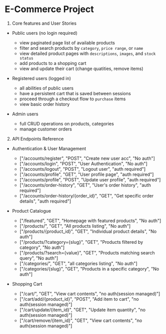 # E-Commerce Project

1. Core features and User Stories

- Public users (no login required)
    + view paginated page list of available products
    + filter and search products by `category`, `price range`, or `name`
    + view detailed product pages with `descriptions`, `images`, and `stock status`
    + add products to a shopping cart
    + view and update their cart (change quatities, remove items)

- Registered users (logged in)
    + all abilities of public users
    + have a persistent cart that is saved between sessions
    + proceed through a checkout flow to `purchase` items 
    + view basic order history

- Admin users
    + full CRUD operations on products, categories
    + manage customer orders


2. API Endpoints Reference

- Authentication & User Management
    + ["/accounts/register", "POST", "Create new user acc", "No auth"]
    + ["/accounts/login", "POST", "User Authentication", "No auth"]
    + ["/accounts/logout", "POST", "Logout user", "auth required"]
    + ["/accounts/profile", "GET", "User profile page", "auth required"]
    + ["/accounts/profile", "POST", "Update user profile", "auth required"]
    + ["/accounts/order-history", "GET", "User's order history", "auth required"]
    + ["/accounts/order-history/{order_id}", "GET", "Get specific order details", "auth required"]

- Product Catalogue 
    + ["/featured", "GET", "Homepage with featured products", "No auth"]
    + ["/products/", "GET", "All products listing", "No auth"]
    + ["/products/{product_id}", "GET", "Individual product details", "No auth"]
    + ["/products/?category={slug}", "GET", "Products filtered by category", "No auth"]
    + ["/products/?search={value}", "GET", "Products matching search query", "No auth"]
    + ["/categories/", "GET", "all categories listing", "No auth"]
    + ["/categories/{slug}", "GET", "Products in a specific category", "No auth"]

- Shopping Cart
    + ["/cart/", "GET", "View cart contents", "no auth(session managed)"]
    + ["/cart/add/{product_id}", "POST", "Add item to cart", "no auth(session managed)"]
    + ["/cart/update/{item_id}", "GET", "Update item quantity", "no auth(session managed)"]
    + ["/cart/remove/{item_id}", "GET", "View cart contents", "no auth(session managed)"]


    































